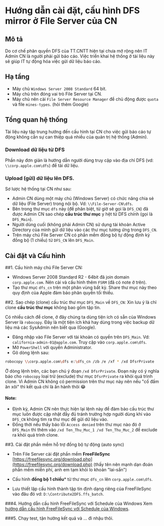 # Hướng dẫn cài đặt, cấu hình DFS mirror ở File Server của CN

## Mô tả
Do cơ chế phân quyền DFS của TT.CNTT hiện tại chưa mở rộng nên IT Admin CN là người phải gửi báo cáo. Việc triển khai hệ thống ở tài liệu này sẽ giúp IT tự động hóa việc gửi dữ liệu báo cáo.

## Hạ tầng
- Máy chủ `Windows Server 2008 Standard` 64 bit.
- Máy chủ trên đóng vai trò File Server tại CN.
- Máy chủ nên cài `File Server Resource Manager` để chủ động được `quota` và file `mines-types`. (hỏi thêm Google)


## Tổng quan hệ thống

Tài liệu này tập trung hướng đến cấu hình tại CN cho việc gửi báo cáo tự động không cần sự can thiệp quá nhiều của quản trị hệ thống (Admin).

### Download dữ liệu từ DFS
Phần này đơn giản là hướng dẫn người dùng truy cập vào địa chỉ DFS (vd: `\\corp.apple.com\dfs`) để tải dữ liệu.

### Upload (gửi) dữ liệu lên DFS.
Sơ lược hệ thống tại CN như sau:
- Admin CN dùng một máy chủ (Windows Server) có chức năng chia sẻ dữ liệu (File Server) trong nội bộ. Vd: `\\File-Server-CN\dfs`.
- Bên trong thư mục `dfs` này (để phân biệt, từ giờ sẽ gọi là `DFS_CN`) đã được Admin CN sao chép **cấu trúc thư mục** y hệt từ DFS chính (gọi là `DFS_Main`).
- Người dùng cuối (không phải Admin CN) sử dụng tài khoản Active Directory của mình gửi dữ liệu vào các thư mục tương ứng trong `DFS_CN`.
- Trên máy chủ File Server CN có phần mềm đồng bộ tự động định kỳ đồng bộ (1 chiều) từ `DFS_CN` lên `DFS_Main`.

## Cài đặt và Cấu hình

##1. Cấu hình máy chủ File Server CN:
- Windows Server 2008 Standard R2 - 64bit đã join domain `corp.apple.com`. Nên cài và cấu hình thêm `FSRM` (đã có note ở trên).
- Tạo thư mục `dfs_cn` trên một phân vùng bất kỳ. Share thư mục này theo quy định của Apple đảm bảo phân quyền tối thiểu.

##2. Sao chép (clone) cấu trúc thư mục `DFS_Main` về `DFS_CN`:
Xin lưu ý là chỉ clone **cấu trúc thư mục** không bao gồm tập tin.

Có nhiều cách để clone, ở đây chúng ta dùng tiện ích có sẵn của Windows Server là `robocopy`. Đây là một tiện ích khá hay dùng trong việc backup dữ liệu mà các SysAdmin nên biết qua (Google).

- Đăng nhập vào File Server với tài khoản có quyền trên `DFS_Main`. Vd: `california-admin-01@apple.com`. Truy cập vào `corp.apple.com\dfs`.
- Mở `PowerShell` với quyền Administrator.
- Gõ dòng lệnh sau:

```bash
robocopy \\corp.apple.com\dfs e:\dfs_cn /zb /e /xf * /xd DfsrPrivate
```
Ở dòng lệnh trên, các bạn chú ý đoạn `/xd DfsrPrivate`. Đoạn này có ý nghĩa báo cho `robocopy` loại trừ (exclude) thư mục `DfsrPrivate` ra khỏi quá trình clone. Vì Admin CN không có permission trên thư mục này nên nếu "cố đấm ăn xôi" thì kết quả chỉ là ăn hành thôi 😂

#### Note:
- Định kỳ, Admin CN nên thực hiện lại lệnh này để đảm bảo cấu trúc thư mục luôn được cập nhật đầy đủ tránh trường hợp người dùng khi vào `DFS_CN` không tìm ra thư mục để gửi dữ liệu vào.
- Đồng thời nếu thấy báo lỗi `Access denied` trên thư mục nào đó ở `DFS_Main` thì thêm vào `/xd Ten_Thu_Muc_1 /xd Ten_Thu_Muc_2` để exclude ra khỏi quá trình clone.

##3. Cài đặt phần mềm hỗ trợ đồng bộ tự động (auto sync)

- Trên File Server cài đặt phần mềm **FreeFileSync** [https://freefilesync.org/download.php](https://freefilesync.org/download.php) (thấy tên nên mạnh dạn đoán phần mềm miễn phí, anh em tạm khỏi lo khoản "lai-sần")

- Cấu hình **đồng bộ 1 chiều*** từ thư mục `dfs_cn` lên `corp.apple.com\dfs`.

- Lưu thiết lập cấu hình thành tập tin định dạng riêng của FreeFileSync vào đâu đó vd: `D:\Contribute2DFS.ffs_batch`.

###4. Hướng dẫn cấu hình FreeFileSync với Schedule của Windows
Xem [hướng dẫn cấu hình FreeFileSync với Schedule của Windows](https://freefilesync.org/manual.php?topic=schedule-batch-jobs). 

###5. Chạy test, tận hưởng kết quả và ... đi nhậu thôi.